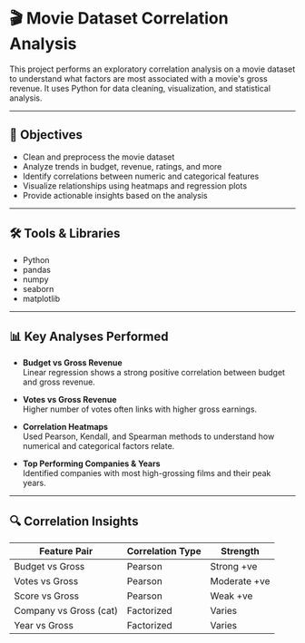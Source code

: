 # 🎬 Movie Dataset Correlation Analysis

This project performs an exploratory correlation analysis on a movie dataset to understand what factors are most associated with a movie's gross revenue. It uses Python for data cleaning, visualization, and statistical analysis.

---

## 📌 Objectives

- Clean and preprocess the movie dataset
- Analyze trends in budget, revenue, ratings, and more
- Identify correlations between numeric and categorical features
- Visualize relationships using heatmaps and regression plots
- Provide actionable insights based on the analysis

---

## 🛠️ Tools & Libraries

- Python
- pandas
- numpy
- seaborn
- matplotlib

---

## 📊 Key Analyses Performed

- **Budget vs Gross Revenue**  
  Linear regression shows a strong positive correlation between budget and gross revenue.

- **Votes vs Gross Revenue**  
  Higher number of votes often links with higher gross earnings.

- **Correlation Heatmaps**  
  Used Pearson, Kendall, and Spearman methods to understand how numerical and categorical factors relate.

- **Top Performing Companies & Years**  
  Identified companies with most high-grossing films and their peak years.

---

## 🔍 Correlation Insights

| Feature Pair            | Correlation Type | Strength     |
|-------------------------|------------------|--------------|
| Budget vs Gross         | Pearson          | Strong +ve   |
| Votes vs Gross          | Pearson          | Moderate +ve |
| Score vs Gross          | Pearson          | Weak +ve     |
| Company vs Gross (cat)  | Factorized       | Varies       |
| Year vs Gross           | Factorized       | Varies       |




